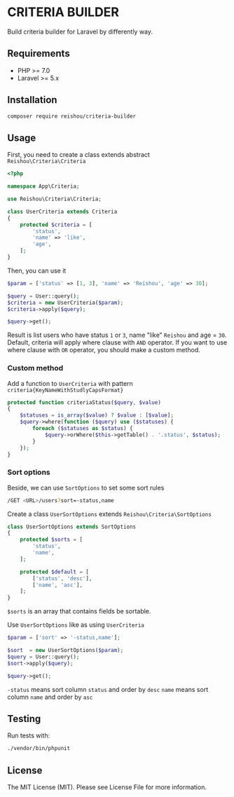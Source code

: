 # CRITERIA BUILDER
Build criteria builder for Laravel by differently way.

## Requirements
* PHP >= 7.0
* Laravel >= 5.x
## Installation

```bash
composer require reishou/criteria-builder
```

## Usage

First, you need to create a class extends abstract `Reishou\Criteria\Criteria` 

```php
<?php

namespace App\Criteria;

use Reishou\Criteria\Criteria;

class UserCriteria extends Criteria
{
    protected $criteria = [
        'status',
        'name' => 'like',
        'age',
    ];
}

```

Then, you can use it

```php
$param = ['status' => [1, 3], 'name' => 'Reishou', 'age' => 30];

$query = User::query();
$criteria = new UserCriteria($param);
$criteria->apply($query);

$query->get();
```
Result is list users who have status `1` or `3`, name "like" `Reishou` and age = `30`.
Default, criteria will apply where clause with `AND` operator.
If you want to use where clause with `OR` operator, you should make a custom method.

### Custom method

Add a function to `UserCriteria` with pattern `criteria{KeyNameWithStudlyCapsFormat}`

```php
protected function criteriaStatus($query, $value)
{
    $statuses = is_array($value) ? $value : [$value];
    $query->where(function ($query) use ($statuses) {
        foreach ($statuses as $status) {
            $query->orWhere($this->getTable() . '.status', $status);
        }
    });
}
```

### Sort options

Beside, we can use `SortOptions` to set some sort rules

```bash
/GET <URL>/users?sort=-status,name 
```

Create a class `UserSortOptions` extends `Reishou\Criteria\SortOptions`

```php
class UserSortOptions extends SortOptions
{
    protected $sorts = [
        'status',
        'name',
    ];

    protected $default = [
        ['status', 'desc'],
        ['name', 'asc'],
    ];
}
```

`$sorts` is an array that contains fields be sortable.

Use `UserSortOptions` like as using `UserCriteria`

```php
$param = ['sort' => '-status,name'];

$sort  = new UserSortOptions($param);
$query = User::query();
$sort->apply($query);

$query->get();
```

`-status` means sort column `status` and order by `desc`
`name` means sort column `name` and order by `asc` 

## Testing

Run tests with:

```bash
./vendor/bin/phpunit
```

## License

The MIT License (MIT). Please see License File for more information.
